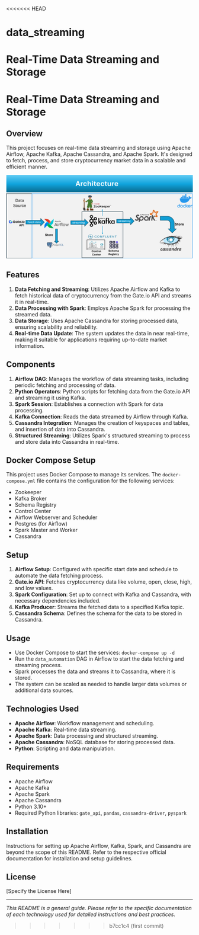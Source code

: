 <<<<<<< HEAD
# data_streaming
Real-Time Data Streaming and Storage
=======
# Real-Time Data Streaming and Storage

## Overview
This project focuses on real-time data streaming and storage using Apache Airflow, Apache Kafka, Apache Cassandra, and Apache Spark. It's designed to fetch, process, and store cryptocurrency market data in a scalable and efficient manner.

![Data Processing Architecture](images/architecture.png)

## Features
1. **Data Fetching and Streaming**: Utilizes Apache Airflow and Kafka to fetch historical data of cryptocurrency from the Gate.io API and streams it in real-time.
2. **Data Processing with Spark**: Employs Apache Spark for processing the streamed data.
3. **Data Storage**: Uses Apache Cassandra for storing processed data, ensuring scalability and reliability.
4. **Real-time Data Update**: The system updates the data in near real-time, making it suitable for applications requiring up-to-date market information.

## Components
1. **Airflow DAG**: Manages the workflow of data streaming tasks, including periodic fetching and processing of data.
2. **Python Operators**: Python scripts for fetching data from the Gate.io API and streaming it using Kafka.
3. **Spark Session**: Establishes a connection with Spark for data processing.
4. **Kafka Connection**: Reads the data streamed by Airflow through Kafka.
5. **Cassandra Integration**: Manages the creation of keyspaces and tables, and insertion of data into Cassandra.
6. **Structured Streaming**: Utilizes Spark's structured streaming to process and store data into Cassandra in real-time.

## Docker Compose Setup
This project uses Docker Compose to manage its services. The `docker-compose.yml` file contains the configuration for the following services:
- Zookeeper
- Kafka Broker
- Schema Registry
- Control Center
- Airflow Webserver and Scheduler
- Postgres (for Airflow)
- Spark Master and Worker
- Cassandra

## Setup
1. **Airflow Setup**: Configured with specific start date and schedule to automate the data fetching process.
2. **Gate.io API**: Fetches cryptocurrency data like volume, open, close, high, and low values.
3. **Spark Configuration**: Set up to connect with Kafka and Cassandra, with necessary dependencies included.
4. **Kafka Producer**: Streams the fetched data to a specified Kafka topic.
5. **Cassandra Schema**: Defines the schema for the data to be stored in Cassandra.

## Usage
- Use Docker Compose to start the services: `docker-compose up -d`
- Run the `data_automation` DAG in Airflow to start the data fetching and streaming process.
- Spark processes the data and streams it to Cassandra, where it is stored.
- The system can be scaled as needed to handle larger data volumes or additional data sources.

## Technologies Used
- **Apache Airflow**: Workflow management and scheduling.
- **Apache Kafka**: Real-time data streaming.
- **Apache Spark**: Data processing and structured streaming.
- **Apache Cassandra**: NoSQL database for storing processed data.
- **Python**: Scripting and data manipulation.

## Requirements
- Apache Airflow
- Apache Kafka
- Apache Spark
- Apache Cassandra
- Python 3.10+
- Required Python libraries: `gate_api`, `pandas`, `cassandra-driver`, `pyspark`

## Installation
Instructions for setting up Apache Airflow, Kafka, Spark, and Cassandra are beyond the scope of this README. Refer to the respective official documentation for installation and setup guidelines.



## License
[Specify the License Here]

---

*This README is a general guide. Please refer to the specific documentation of each technology used for detailed instructions and best practices.*
>>>>>>> b7cc1c4 (first commit)
